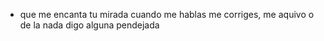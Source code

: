 - que me encanta tu mirada cuando me hablas me corriges, me aquivo o de la nada digo alguna pendejada